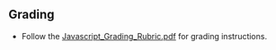 ## Grading

* Follow the [Javascript_Grading_Rubric.pdf](../Instructions/Javascript_Grading_Rubric.pdf) for grading instructions.
